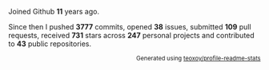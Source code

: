 Joined Github **11** years ago.

Since then I pushed **3777** commits, opened **38** issues, submitted **109** pull requests, received **731** stars across **247** personal projects and contributed to **43** public repositories.

<p align="right"><sub>Generated using <a href="https://github.com/marketplace/actions/profile-readme-stats">teoxoy/profile-readme-stats</a></sub></p>

